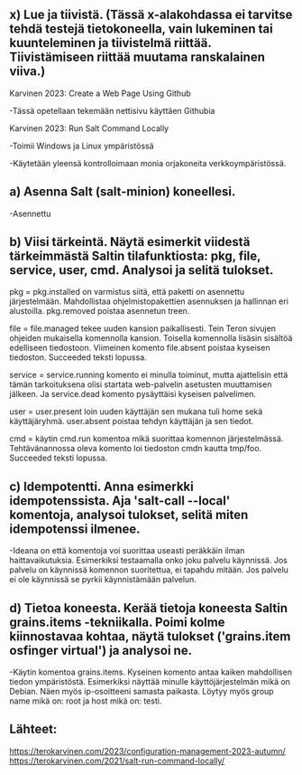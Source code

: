 
## x) Lue ja tiivistä. (Tässä x-alakohdassa ei tarvitse tehdä testejä tietokoneella, vain lukeminen tai kuunteleminen ja tiivistelmä riittää. Tiivistämiseen riittää muutama ranskalainen viiva.)

Karvinen 2023: Create a Web Page Using Github

-Tässä opetellaan tekemään nettisivu käyttäen Githubia

Karvinen 2023: Run Salt Command Locally

-Toimii Windows ja Linux ympäristössä

-Käytetään yleensä kontrolloimaan monia orjakoneita verkkoympäristössä.

## a) Asenna Salt (salt-minion) koneellesi.

  -Asennettu
  
## b) Viisi tärkeintä. Näytä esimerkit viidestä tärkeimmästä Saltin tilafunktiosta: pkg, file, service, user, cmd. Analysoi ja selitä tulokset.

  pkg = pkg.installed on varmistus siitä, että paketti on asennettu järjestelmään. Mahdollistaa ohjelmistopakettien asennuksen ja hallinnan eri alustoilla. pkg.removed poistaa asennetun treen.
  
  file = file.managed tekee uuden kansion paikallisesti. Tein Teron sivujen ohjeiden mukaisella komennolla kansion. Toisella komennolla lisäsin sisältöä edelliseen tiedostoon. Viimeinen komento file.absent poistaa kyseisen tiedoston. Succeeded teksti lopussa.

service = service.running komento ei minulla toiminut, mutta ajattelisin että tämän tarkoituksena olisi startata web-palvelin asetusten muuttamisen jälkeen. Ja service.dead komento pysäyttäisi kyseisen palvelimen.

user = user.present loin uuden käyttäjän sen mukana tuli home sekä käyttäjäryhmä. user.absent poistaa tehdyn käyttäjän ja sen tiedot.

cmd = käytin cmd.run komentoa mikä suorittaa komennon järjestelmässä. Tehtävänannossa oleva komento loi tiedoston cmdn kautta tmp/foo. Succeeded teksti lopussa.
  
## c) Idempotentti. Anna esimerkki idempotenssista. Aja 'salt-call --local' komentoja, analysoi tulokset, selitä miten idempotenssi ilmenee.

  -Ideana on että komentoja voi suorittaa useasti peräkkäin ilman haittavaikutuksia. Esimerkiksi testaamalla onko joku palvelu käynnissä. Jos palvelu on käynnissä komennon suoritettua, ei tapahdu mitään. Jos palvelu ei ole käynnissä se pyrkii käynnistämään palvelun.
  
## d) Tietoa koneesta. Kerää tietoja koneesta Saltin grains.items -tekniikalla. Poimi kolme kiinnostavaa kohtaa, näytä tulokset ('grains.item osfinger virtual') ja analysoi ne.

  -Käytin komentoa grains.items. Kyseinen komento antaa kaiken mahdollisen tiedon ympäristöstä. Esimerkiksi näyttää minulle käyttöjärjestelmän mikä on Debian. Näen myös ip-osoitteeni samasta paikasta. Löytyy myös group name mikä on: root ja host mikä on: testi.
  

 ## Lähteet:
https://terokarvinen.com/2023/configuration-management-2023-autumn/
https://terokarvinen.com/2021/salt-run-command-locally/

  
